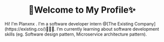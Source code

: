<h1 align="center">
  💜Welcome to My Profile✨
</h1>
Hi! I'm Planxnx . I'm a software developer intern @[The Existing Company](https://existing.co/)🧑🏻‍💻. I’m currently learning about software development skills (eg.  Software design pattern, Microservice architecture pattern).  
